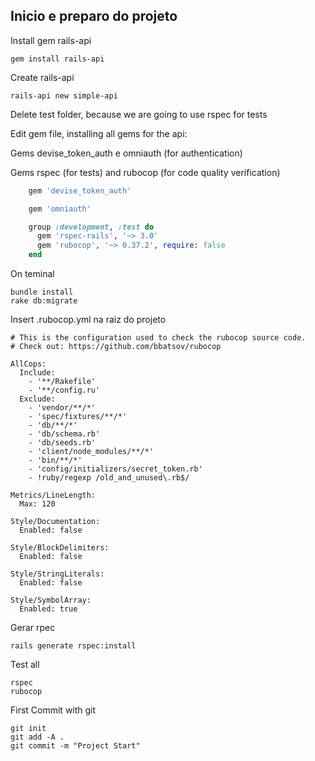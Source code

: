 Inicio e preparo do projeto
----------------------------

Install gem rails-api

    gem install rails-api


Create rails-api

    rails-api new simple-api
    
Delete test folder, because we are going to use rspec for tests

Edit gem file, installing all gems for the api:

Gems devise_token_auth e omniauth (for authentication)

Gems rspec (for tests) and rubocop (for code quality verification)

```ruby
    gem 'devise_token_auth'

    gem 'omniauth'

    group :development, :test do
      gem 'rspec-rails', '~> 3.0'
      gem 'rubocop', '~> 0.37.2', require: false
    end
```

On teminal

    bundle install
    rake db:migrate

Insert .rubocop.yml na raiz do projeto

    # This is the configuration used to check the rubocop source code.
    # Check out: https://github.com/bbatsov/rubocop

    AllCops:
      Include:
        - '**/Rakefile'
        - '**/config.ru'
      Exclude:
        - 'vendor/**/*'
        - 'spec/fixtures/**/*'
        - 'db/**/*'
        - 'db/schema.rb'
        - 'db/seeds.rb'
        - 'client/node_modules/**/*'
        - 'bin/**/*'
        - 'config/initializers/secret_token.rb'
        - !ruby/regexp /old_and_unused\.rb$/
        
    Metrics/LineLength:
      Max: 120
      
    Style/Documentation:
      Enabled: false

    Style/BlockDelimiters:
      Enabled: false

    Style/StringLiterals:
      Enabled: false
      
    Style/SymbolArray:
      Enabled: true

Gerar rpec 

    rails generate rspec:install

Test all

    rspec
    rubocop

First Commit with git

    git init
    git add -A .
    git commit -m "Project Start"